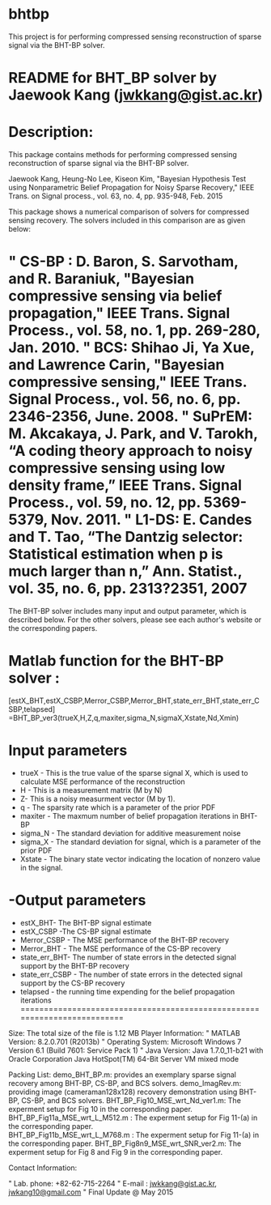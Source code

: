 # bhtbp
 This project is for performing compressed sensing reconstruction of sparse signal via the BHT-BP solver.
 
 
 README for BHT_BP solver by Jaewook Kang (jwkkang@gist.ac.kr) 
=============================================================

Description: 
=========================================================================
 This package contains methods for performing compressed sensing reconstruction of sparse signal via the BHT-BP solver.

Jaewook Kang, Heung-No Lee, Kiseon Kim, "Bayesian Hypothesis Test using Nonparametric Belief 
Propagation for Noisy Sparse Recovery,"  IEEE Trans. on Signal process., vol. 63, no. 4,  pp. 935-948, Feb. 2015

 This package shows a numerical comparison of solvers for compressed sensing recovery. 
 The solvers included in this comparison are as given below:

"	CS-BP : D. Baron, S. Sarvotham, and R. Baraniuk, "Bayesian compressive sensing via belief propagation," 
          IEEE Trans. Signal Process., vol. 58, no. 1, pp. 269-280, Jan. 2010.
"	BCS: Shihao Ji, Ya Xue, and Lawrence Carin, "Bayesian compressive sensing," 
       IEEE Trans. Signal Process., vol. 56, no. 6, pp. 2346-2356, June. 2008.
"   SuPrEM: M. Akcakaya, J. Park, and V. Tarokh, “A coding theory approach to noisy compressive 
       sensing using low density frame,” IEEE Trans. Signal Process., vol. 59, no. 12, pp. 5369-5379, Nov. 2011.
"   L1-DS: E. Candes and T. Tao, “The Dantzig selector: Statistical estimation when p is much larger than n,” 
            Ann. Statist., vol. 35, no. 6, pp. 2313?2351, 2007
==========================================================================

The BHT-BP solver includes many input and output parameter, which is described below. 
For the other solvers, please see each author's website or the corresponding papers.


Matlab function for the BHT-BP solver :
=======================================
[estX_BHT,estX_CSBP,Merror_CSBP,Merror_BHT,state_err_BHT,state_err_CSBP,telapsed]
=BHT_BP_ver3(trueX,H,Z,q,maxiter,sigma_N,sigmaX,Xstate,Nd,Xmin)
   
 Input parameters
====================
* trueX - This is the true value of the sparse signal X, which is used to calculate MSE      performance of the reconstruction
* H - This is a measurement matrix (M by N)
* Z- This is a noisy measurment vector (M by 1).  
* q - The sparsity rate which is a parameter of the prior PDF
* maxiter - The maxmum number of belief propagation iterations in BHT-BP
* sigma_N - The standard deviation for additive measurement noise
* sigma_X - The standard deviation for signal, which is a parameter of the prior PDF
* Xstate - The binary state vector indicating the location of nonzero value in the signal. 
  
-Output parameters
====================
* estX_BHT- The BHT-BP signal estimate
* estX_CSBP -The CS-BP signal estimate 
* Merror_CSBP -  The MSE performance of the BHT-BP recovery  
* Merror_BHT - The MSE performance of the CS-BP recovery
* state_err_BHT-  The number of state errors in the detected signal support by the BHT-BP recovery
* state_err_CSBP - The number of state errors in the detected signal support by the CS-BP recovery
* telapsed - the running time expending for the belief propagation iterations
=========================================================================

Size: 
The total size of the file is 1.12 MB
Player Information:
"	MATLAB Version: 8.2.0.701 (R2013b)
"	Operating System: Microsoft Windows 7 Version 6.1 (Build 7601: Service Pack 1)
"	Java Version: Java 1.7.0_11-b21 with Oracle Corporation Java HotSpot(TM) 64-Bit Server VM mixed mode

Packing List: 
 	demo_BHT_BP.m: provides an exemplary sparse signal   recovery among BHT-BP, CS-BP, and BCS solvers.
 	demo_ImagRev.m: providing image (cameraman128x128) recovery demonstration using BHT-BP, CS-BP, and BCS solvers.
    BHT_BP_Fig10_MSE_wrt_Nd_ver1.m: The experment setup for Fig 10 in the corresponding paper.
    BHT_BP_Fig11a_MSE_wrt_L_M512.m : The experment setup for Fig 11-(a) in the corresponding paper.  
    BHT_BP_Fig11b_MSE_wrt_L_M768.m : The experment setup for Fig 11-(a) in the corresponding paper. 
    BHT_BP_Fig8n9_MSE_wrt_SNR_ver2.m: The experment setup for Fig 8 and Fig 9 in the corresponding paper. 
   
Contact Information:

"	Lab. phone: +82-62-715-2264
"	E-mail        :  jwkkang@gist.ac.kr, jwkang10@gmail.com
"   Final Update @ May 2015
